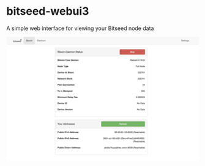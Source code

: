 # bitseed-webui3
A simple web interface for viewing your Bitseed node data 

![Alt text](/Screenshot.png?raw=true "Screenshot")
